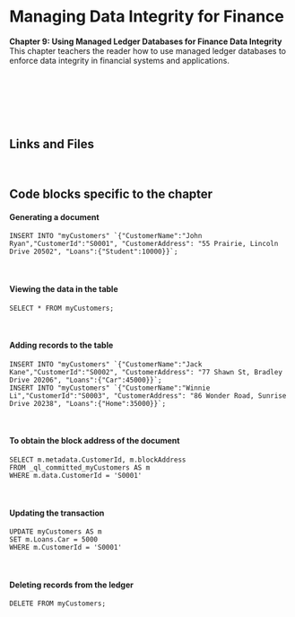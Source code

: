 # Managing Data Integrity for Finance

**Chapter 9: Using Managed Ledger Databases for Finance Data Integrity** <br />
This chapter teachers the reader how to use managed ledger databases to enforce data integrity in financial systems and applications.

<br />
<br />
<br />
<br />
<br />

## Links and Files
<br />

## Code blocks specific to the chapter
#### Generating a document
```
INSERT INTO "myCustomers" `{"CustomerName":"John Ryan","CustomerId":"S0001", "CustomerAddress": "55 Prairie, Lincoln Drive 20502", "Loans":{"Student":10000}}`;
```

<br />

#### Viewing the data in the table
```
SELECT * FROM myCustomers;
```
<br />

#### Adding records to the table
```
INSERT INTO "myCustomers" `{"CustomerName":"Jack Kane","CustomerId":"S0002", "CustomerAddress": "77 Shawn St, Bradley Drive 20206", "Loans":{"Car":45000}}`;
INSERT INTO "myCustomers" `{"CustomerName":"Winnie Li","CustomerId":"S0003", "CustomerAddress": "86 Wonder Road, Sunrise Drive 20238", "Loans":{"Home":35000}}`;
```

<br />

#### To obtain the block address of the document

```
SELECT m.metadata.CustomerId, m.blockAddress
FROM _ql_committed_myCustomers AS m
WHERE m.data.CustomerId = 'S0001'
```
<br />

#### Updating the transaction
```
UPDATE myCustomers AS m
SET m.Loans.Car = 5000
WHERE m.CustomerId = 'S0001'
```

<br />

#### Deleting records from the ledger
```
DELETE FROM myCustomers;
```

